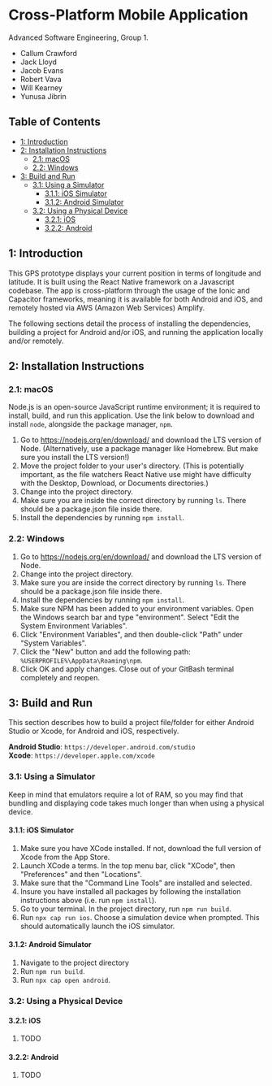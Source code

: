 # Cross-Platform Mobile Application

Advanced Software Engineering, Group 1.  

- Callum Crawford
- Jack Lloyd
- Jacob Evans
- Robert Vava
- Will Kearney
- Yunusa Jibrin

## Table of Contents

- [1: Introduction](#1-introduction)
- [2: Installation Instructions](#2-installation-instructions)
  * [2.1: macOS](#21-macos)
  * [2.2: Windows](#22-windows)
- [3: Build and Run](#3-build-and-run)
  * [3.1: Using a Simulator](#31-using-a-simulator)
    + [3.1.1: iOS Simulator](#311-ios-simulator)
    + [3.1.2: Android Simulator](#312-android-simulator)
  * [3.2: Using a Physical Device](#32-using-a-physical-device)
    + [3.2.1: iOS](#321-ios)
    + [3.2.2: Android](#322-android)

## 1: Introduction

This GPS prototype displays your current position in terms of longitude and latitude. It is built using the React Native framework on a Javascript codebase. The app is cross-platform through the usage of the Ionic and Capacitor frameworks, meaning it is available for both Android and iOS, and remotely hosted via AWS (Amazon Web Services) Amplify.

The following sections detail the process of installing the dependencies, building a project for Android and/or iOS, and running the application locally and/or remotely.

## 2: Installation Instructions

### 2.1: macOS

Node.js is an open-source JavaScript runtime environment; it is required to install, build, and run this application. Use the link below to download and install `node`, alongside the package manager, `npm`.

1. Go to https://nodejs.org/en/download/ and download the LTS version of Node. (Alternatively, use a package manager like Homebrew. But make sure you install the LTS version!)
2. Move the project folder to your user's directory. (This is potentially important, as the file watchers React Native use might have difficulty with the Desktop, Download, or Documents directories.)
3. Change into the project directory.
4. Make sure you are inside the correct directory by running ```ls```. There should be a package.json file inside there.
5. Install the dependencies by running ```npm install```.

### 2.2: Windows

1. Go to https://nodejs.org/en/download/ and download the LTS version of Node.
2. Change into the project directory.
3. Make sure you are inside the correct directory by running ```ls```. There should be a package.json file inside there.
4. Install the dependencies by running ```npm install```.
5. Make sure NPM has been added to your environment variables. Open the Windows search bar and type "environment". Select "Edit the System Environment Variables".
6. Click "Environment Variables", and then double-click "Path" under "System Variables".
7. Click the "New" button and add the following path: ```%USERPROFILE%\AppData\Roaming\npm```.
8. Click OK and apply changes. Close out of your GitBash terminal completely and reopen.

## 3: Build and Run

This section describes how to build a project file/folder for either Android Studio or Xcode, for Android and iOS, respectively.

**Android Studio**: `https://developer.android.com/studio`  
**Xcode**: `https://developer.apple.com/xcode`

### 3.1: Using a Simulator

Keep in mind that emulators require a lot of RAM, so you may find that bundling and displaying code takes much longer than when using a physical device.

#### 3.1.1: iOS Simulator

1. Make sure you have XCode installed. If not, download the full version of Xcode from the App Store.
2. Launch XCode a terms. In the top menu bar, click "XCode", then "Preferences" and then "Locations".
3. Make sure that the "Command Line Tools" are installed and selected.
4. Insure you have installed all packages by following the installation instructions above (i.e. run ```npm install```).
5. Go to your terminal. In the project directory, run ```npm run build```.
6. Run ```npx cap run ios```. Choose a simulation device when prompted. This should automatically launch the iOS simulator.

#### 3.1.2: Android Simulator

1. Navigate to the project directory
2. Run ```npm run build```.
2. Run ```npx cap open android```.

### 3.2: Using a Physical Device

#### 3.2.1: iOS

1. TODO

#### 3.2.2: Android

1. TODO
